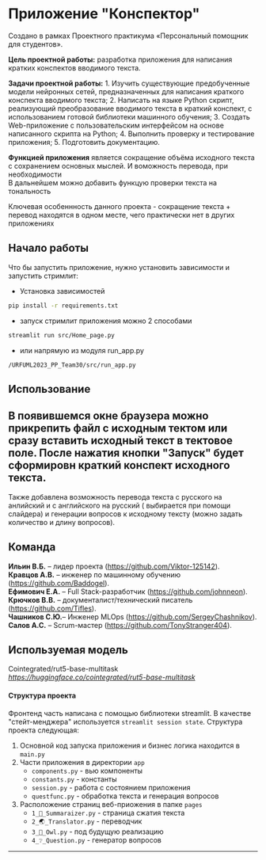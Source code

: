# Приложение "Конспектор"

Создано в рамках Проектного практикума «Персональный помощник для студентов».

**Цель проектной работы:** разработка приложения для написания кратких конспектов вводимого текста.

**Задачи проектной работы:**
    1.	Изучить существующие предобученные модели нейронных сетей, предназначенных для написания краткого конспекта вводимого текста;
    2.	Написать на языке Python скрипт, реализующий преобразование вводимого текста в краткий конспект, с использованием готовой библиотеки машинного обучения;
    3.	Создать Web-приложение с пользовательским интерфейсом на основе написанного скрипта на Python;
    4.	Выполнить проверку и тестирование приложения;
    5.	Подготовить документацию.

**Функцией приложения** является сокращение объёма исходного текста с сохранением основных мыслей. И воможность перевода, при необходимости  
В дальнейшем можно добавить функцую проверки текста на тональность  

Ключевая особеннность данного проекта - сокращение текста + перевод находятся в одном месте, чего практически нет в других приложениях


## Начало работы

Что бы запустить приложение, нужно установить зависимости и запустить стримлит:
 - Установка зависимостей
```bash
pip install -r requirements.txt
```
 - запуск стримлит приложения можно 2 способами
```bash
streamlit run src/Home_page.py
```
- или напрямую из модуля run_app.py
```
/URFUML2023_PP_Team30/src/run_app.py
```
## Использование

В появившемся окне браузера можно прикрепить файл с исходным тектом или сразу вставить исходный текст в тектовое поле. 
После нажатия кнопки "Запуск" будет сформировн краткий конспект исходного текста.
---
Также добавлена возможность перевода текста с русского на анлийский и с английского на русский ( выбирается при помощи слайдера)
и генерации вопросов к исходному тексту (можно задать количество и длину вопросов).


## Команда

**Ильин В.Б.** – лидер проекта (https://github.com/Viktor-125142).     
**Кравцов А.В.** – инженер по машинному обучению (https://github.com/Baddogel).      
**Ефимович Е.А.** – Full Stack-разработчик (https://github.com/johnneon).     
**Крючков В.В.** – документалист/технический писатель (https://github.com/Tifles).    
**Чашников С.Ю.**– Инженер MLOps (https://github.com/SergeyChashnikov).     
**Салов А.С.** – Scrum-мастер (https://github.com/TonyStranger404).    

## Используемая модель

Сointegrated/rut5-base-multitask 
*https://huggingface.co/cointegrated/rut5-base-multitask*

#### Структура проекта

Фронтенд часть написана с помощью библиотеки streamlit. В качестве "стейт-менджера" используется `streamlit session state`. Структура проекта следующая:
1. Основной код запуска приложения и бизнес логика находится в `main.py`
2. Части приложения в директории `app`
    - `components.py` - вью компоненты
    - `constants.py` - константы
    - `session.py` - работа с состоянием приложения
    - `questfunc.py` - обработка текста и генерация вопросов  
3. Расположение страниц веб-приожения в папке `pages`
    - `1_📝_Summaraizer.py` - страница сжатия текста
    - `2_🌏_Translator.py` - переводчик
    - `3_🦉_Owl.py` - под будущую реализацию
    - `4_❔_Question.py` - генератор вопросов 
---

    
